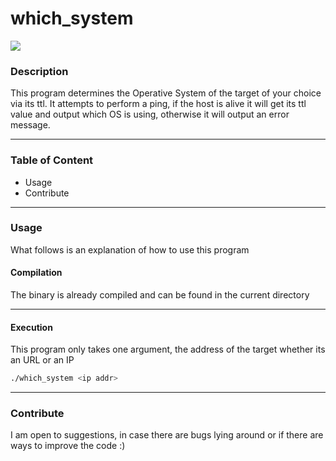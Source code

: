 # which_system

![](https://img.shields.io/badge/made%20with-Rust-orange)

### Description
This program determines the Operative System of the target of your choice via its ttl.
It attempts to perform a ping, if the host is alive it will get its ttl value and output which OS is using,
otherwise it will output an error message.

---

### Table of Content
* Usage
* Contribute

---

### Usage
 What follows is an explanation of how to use this program

#### Compilation
The binary is already compiled and can be found in the current directory

---

#### Execution
This program only takes one argument, the address of the target whether its an URL or an IP
```bash
./which_system <ip addr>
```

---

### Contribute
I am open to suggestions, in case there are bugs lying around or if there are ways to improve the code :)

